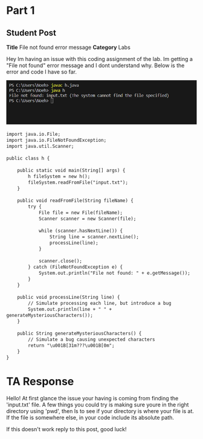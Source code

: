 # Part 1 
## Student Post
__Title__
File not found error message 
__Category__
Labs

Hey Im having an issue with this coding assignment of the lab. Im getting a "File not found" error message and I dont understand why. Below is the error and code I have so far. 



![Image](error.png)


```
import java.io.File;
import java.io.FileNotFoundException;
import java.util.Scanner;

public class h {

    public static void main(String[] args) {
        h fileSystem = new h();
        fileSystem.readFromFile("input.txt");
    }

    public void readFromFile(String fileName) {
        try {
            File file = new File(fileName);
            Scanner scanner = new Scanner(file);

            while (scanner.hasNextLine()) {
                String line = scanner.nextLine();
                processLine(line);
            }

            scanner.close();
        } catch (FileNotFoundException e) {
            System.out.println("File not found: " + e.getMessage());
        }
    }

    public void processLine(String line) {
        // Simulate processing each line, but introduce a bug
        System.out.println(line + " " + generateMysteriousCharacters());
    }

    public String generateMysteriousCharacters() {
        // Simulate a bug causing unexpected characters
        return "\u001B[31m???\u001B[0m";
    }
}
```
# TA Response

Hello! At first glance the issue your having is coming from finding the 'input.txt' file. A few things you could try is making sure youre in the right directory using 'pwd', then ls to see if your directory is where your file is at. If the file is somewhere else, in your code include its absolute path.

If this doesn't work reply to this post, good luck! 




